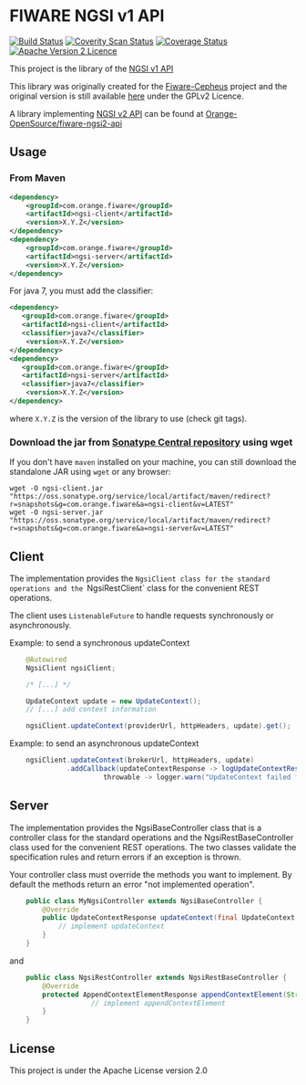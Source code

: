 # FIWARE NGSI v1 API

[![Build Status](https://travis-ci.org/Orange-OpenSource/fiware-ngsi-api.svg?branch=master)](https://travis-ci.org/Orange-OpenSource/fiware-ngsi-api)
[![Coverity Scan Status](https://scan.coverity.com/projects/7972/badge.svg)](https://scan.coverity.com/projects/7972)
[![Coverage Status](https://coveralls.io/repos/github/Orange-OpenSource/fiware-ngsi-api/badge.svg?branch=master)](https://coveralls.io/github/Orange-OpenSource/fiware-ngsi-api?branch=master)
[![Apache Version 2 Licence](https://img.shields.io/badge/License-Apache%20Version%202-blue.svg)](LICENSE.txt)

This project is the library of the [NGSI v1 API](http://forge.fiware.org/plugins/mediawiki/wiki/fiware/index.php/FI-WARE_NGSI:_publicly_available_documents)

This library was originally created for the [Fiware-Cepheus](https://github.com/Orange-OpenSource/fiware-cepheus) project
and the original version is still available [here](https://github.com/Orange-OpenSource/fiware-cepheus/tree/0.1.5/cepheus-ngsi)
under the GPLv2 Licence.

A library implementing [NGSI v2 API](http://telefonicaid.github.io/fiware-orion/api/v2/) can be found
at [Orange-OpenSource/fiware-ngsi2-api](https://github.com/Orange-OpenSource/fiware-ngsi2-api)

## Usage

### From Maven

```xml
<dependency>
    <groupId>com.orange.fiware</groupId>
    <artifactId>ngsi-client</artifactId>
    <version>X.Y.Z</version>
</dependency>
<dependency>
    <groupId>com.orange.fiware</groupId>
    <artifactId>ngsi-server</artifactId>
    <version>X.Y.Z</version>
</dependency>
```

For java 7, you must add the classifier:

```xml
<dependency>
   <groupId>com.orange.fiware</groupId>
   <artifactId>ngsi-client</artifactId>
   <classifier>java7</classifier>
    <version>X.Y.Z</version>
</dependency>
<dependency>
   <groupId>com.orange.fiware</groupId>
   <artifactId>ngsi-server</artifactId>
   <classifier>java7</classifier>
    <version>X.Y.Z</version>
</dependency>
```

where `X.Y.Z` is the version of the library to use (check git tags).

### Download the jar from [Sonatype Central repository](http://central.sonatype.org/) using wget

If you don't have `maven` installed on your machine, you can still download the standalone JAR using `wget` or any browser:

    wget -O ngsi-client.jar "https://oss.sonatype.org/service/local/artifact/maven/redirect?r=snapshots&g=com.orange.fiware&a=ngsi-client&v=LATEST"
    wget -O ngsi-server.jar "https://oss.sonatype.org/service/local/artifact/maven/redirect?r=snapshots&g=com.orange.fiware&a=ngsi-server&v=LATEST"


## Client

The implementation provides the `NgsiClient class for the standard operations
and the `NgsiRestClient` class for the convenient REST operations.

The client uses `ListenableFuture` to handle requests synchronously or asynchronously.

Example: to send a synchronous updateContext

```java
    @Autowired
    NgsiClient ngsiClient;

    /* [...] */

    UpdateContext update = new UpdateContext();
    // [...] add context information

    ngsiClient.updateContext(providerUrl, httpHeaders, update).get();
```

Example: to send an asynchronous updateContext

```java
    ngsiClient.updateContext(brokerUrl, httpHeaders, update)
              .addCallback(updateContextResponse -> logUpdateContextResponse(updateContextResponse, brokerUrl),
                       throwable -> logger.warn("UpdateContext failed for {}: {}", brokerUrl, throwable.toString()));
```

## Server

The implementation provides the NgsiBaseController class that is a controller class for the standard operations and
the NgsiRestBaseController class used for the convenient REST operations.
The two classes validate the specification rules and return errors if an exception is thrown.

Your controller class must override the methods you want to implement.
By default the methods return an error "not implemented operation".

```java
    public class MyNgsiController extends NgsiBaseController {
        @Override
        public UpdateContextResponse updateContext(final UpdateContext update) throws Exception {
            // implement updateContext
        }
    }
```

and

```java
    public class NgsiRestController extends NgsiRestBaseController {
        @Override
        protected AppendContextElementResponse appendContextElement(String entityID, AppendContextElement appendContextElement) throws Exception {
                    // implement appendContextElement
        }
    }
```

## License

This project is under the Apache License version 2.0
